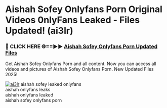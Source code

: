 # Aishah Sofey Onlyfans Porn Original Videos 0nlyFans Leaked - Files Updated! (ai3lr)

<h3>🔴 CLICK HERE 🌐==►► <a href="https://tinyurl.com/ms9xzufz" rel="nofollow">Aishah Sofey Onlyfans Porn Updated Files</a></h3>

Get Aishah Sofey Onlyfans Porn and all content. Now you can access all videos and pictures of Aishah Sofey Onlyfans Porn. New Updated Files 2025!

[![ai3lr](https://i.imgur.com/PQ7UWWw.gif)](https://tinyurl.com/ms9xzufz)
aishah sofey leaked onlyfans<br>
aishah onlyfans leaks<br>
aishah onlyfans leaked<br>
aishah sofey onlyfans porn